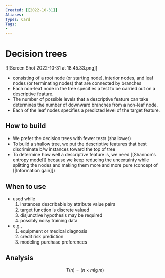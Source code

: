 ```yaml
---
Created: [[2022-10-31]]
Aliases: 
Types: Card
Tags: 
- 
---
```

# Decision trees
![[Screen Shot 2022-10-31 at 18.45.33.png]]
- consisting of a root node (or starting node), interior nodes, and leaf nodes (or terminating nodes) that are connected by branches
- Each non-leaf node in the tree specifies a test to be carried out on a descriptive feature. 
- The number of possible levels that a descriptive feature can take determines the number of downward branches from a non-leaf node. 
- Each of the leaf nodes specifies a predicted level of the target feature. 
## How to build
- We prefer the decision trees with fewer tests (shallower)
- To build a shallow tree, we put the descriptive features that best discriminate b/w instances toward the top of tree 
- To determine how well a descriptive feature is, we need [[Shannon's entropy model]] because we keep reducing the uncertainty while splitting the nodes and making them more and more pure (concept of [[Information gain]])
## When to use
- used while
  1. instances describable by attribute value pairs
  2. target function is discrete valued
  3. disjunctive hypothesis may be required
  4. possibly noisy training data
- e.g., 
  1. equipment or medical diagnosis
  2. credit risk prediction
  3. modeling purchase preferences
## Analysis
$$T(n)=(n\times m\lg m)$$
